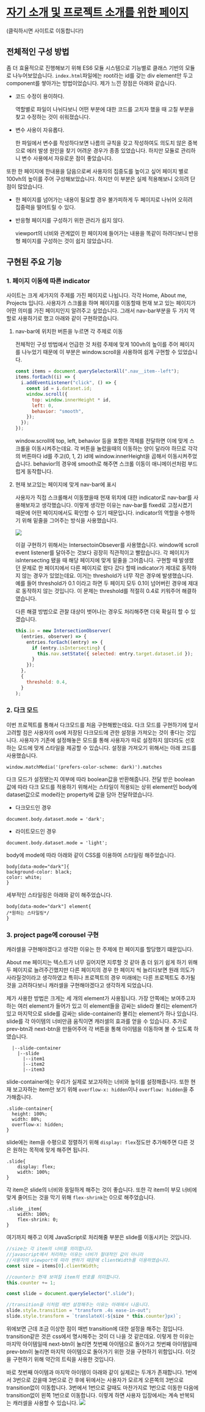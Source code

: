 # [자기 소개 및 프로젝트 소개를 위한 페이지](https://since-1994.github.io/portfolio/) 
(클릭하시면 사이트로 이동합니다!)

## 전체적인 구성 방법

좀 더 효율적으로 진행해보기 위해 ES6 모듈 시스템으로 기능별로 클래스 기반의 모듈로 나누어보았습니다.
`index.html`파일에는 root라는 id를 갖는 div element만 두고 component를 쌓아가는 방법이었습니다. 제가 느낀 장점은 아래와 같습니다.

- 코드 수정이 용이하다.

  역할별로 파일이 나뉘다보니 어떤 부분에 대한 코드를 고치자 했을 때 고칠 부분을 찾고 수정하는 것이 쉬워졌습니다.

- 변수 사용이 자유롭다.

  한 파일에서 변수를 작성하다보면 나름의 규칙을 갖고 작성하여도 의도치 않은 중복으로 에러 발생 원인을 찾기 어려운 경우가 종종 있었습니다. 하지만 모듈로 관리하니 변수 사용에서 자유로운 점이 좋았습니다.

또한 한 페이지에 한내용을 담음으로써 사용자의 집중도를 높이고 싶어 페이지 별로 100vh의 높이를 주어 구성해보았습니다. 하지만 이 부분은 실제 적용해보니 오히려 단점이 많았습니다.

- 한 페이지를 넘어가는 내용이 필요할 경우 불가피하게 두 페이지로 나뉘어 오히려 집중력을 떨어트릴 수 있다.
- 반응형 페이지를 구성하기 위한 관리가 쉽지 않다.

  viewport의 너비와 관계없이 한 페이지에 들어가는 내용을 똑같이 하려다보니 반응형 페이지를 구성하는 것이 쉽지 않았습니다.

## 구현된 주요 기능

### 1. 페이지 이동에 따른 indicator

사이트는 크게 세가지의 주제를 가진 페이지로 나뉩니다. 각각 Home, About me, Projects 입니다. 사용자가 스크롤을 하며 페이지를 이동할때 현재 보고 있는 페이지가 어떤 의미를 가진 페이지인지 알려주고 싶었습니다. 그래서 nav-bar부분을 두 가지 역할로 사용하기로 했고 아래와 같이 구현하였습니다.

1. nav-bar에 위치한 버튼을 누르면 각 주제로 이동

   전체적인 구성 방법에서 언급한 것 처럼 주제에 맞게 100vh의 높이를 주어 페이지를 나누었기 때문에 이 부분은 window.scroll을 사용하여 쉽게 구현할 수 있었습니다.

   ```javascript
   const items = document.querySelectorAll(".nav__item--left");
   items.forEach((i) => {
     i.addEventListener("click", () => {
       const id = i.dataset.id;
       window.scroll({
         top: window.innerHeight * id,
         left: 0,
         behavior: "smooth",
       });
     });
   });
   ```

   window.scroll에 top, left, behavior 등을 포함한 객체를 전달하면 이에 맞게 스크롤을 이동시켜주는데요. 각 버튼을 눌렀을때의 이동하는 양이 달라야 하므로 각각의 버튼마다 id를 주고(0, 1, 2) id에 window.innerHeight을 곱해서 이동시켜주었습니다. behavior의 경우에 smooth로 해주면 스크롤 이동이 애니메이션처럼 부드럽게 동작합니다.

2. 현재 보고있는 페이지에 맞게 nav-bar에 표시

   사용자가 직접 스크롤해서 이동했을때 현재 위치에 대한 indicator로 nav-bar를 사용해보자고 생각했습니다. 이렇게 생각한 이유는 nav-bar를 fixed로 고정시켰기 때문에 어떤 페이지에서도 확인할 수 있기 때문입니다. indicator의 역할을 수행하기 위해 밑줄을 그어주는 방식을 사용했습니다.

   <img src="./src/assets/nav-bar1.png" >

   이걸 구현하기 위해서는 IntersectoinObsever를 사용했습니다. window에 scroll event listener를 달아주는 것보다 굉장히 직관적이고 빨랐습니다. 각 페이지가 isIntersecting 됐을 때 해당 페이지에 맞게 밑줄을 그어줍니다. 구현할 때 발생했던 문제로 한 페이지에서 다른 페이지로 왔다 갔다 할때 indicator가 제대로 동작하지 않는 경우가 있었는데요. 이거는 threshold가 너무 작은 경우에 발생했습니다. 예를 들어 threshold가 0.1 이라고 하면 두 페이지 모두 0.1이 넘어버린 경우에 제대로 동작하지 않는 것입니다. 이 문제는 threshold를 적절히 0.4로 키워주어 해결하였습니다.

   다른 해결 방법으로 관찰 대상이 벗어나는 경우도 처리해주면 더욱 확실히 할 수 있겠습니다.

   ```javascript
   this.io = new IntersectionObserver(
     (entries, observer) => {
       entries.forEach((entry) => {
         if (entry.isIntersecting) {
           this.nav.setState({ selected: entry.target.dataset.id });
         }
       });
     },
     {
       threshold: 0.4,
     }
   );
   ```

### 2. 다크 모드

이번 프로젝트를 통해서 다크모드를 처음 구현해봤는데요. 다크 모드를 구현하기에 앞서 고려할 점은 사용자의 os에 저장된 다크모드에 관한 설정을 가져오는 것이 좋다는 것입니다. 사용자가 기존에 설정해놓은 모드를 통해 사용자가 따로 설정하지 않더라도 선호하는 모드에 맞게 스타일을 제공할 수 있습니다. 설정을 가져오기 위해서는 아래 코드를 사용했습니다.

`window.matchMedia('(prefers-color-scheme: dark)').matches`

다크 모드가 설정됐는지 여부에 따라 boolean값을 반환해줍니다. 전달 받은 boolean값에 따라 다크 모드를 적용하기 위해서는 스타일이 적용되는 상위 element인 body에 dataset값으로 mode라는 property에 값을 담아 전달하였습니다.

- 다크모드인 경우

`document.body.dataset.mode = 'dark';`

- 라이트모드인 경우

`document.body.dataset.mode = 'light';`

body에 mode에 따라 아래와 같이 CSS를 이용하여 스타일링 해주었습니다.

```
body[data-mode="dark"]{
background-color: black;
color: white;
}
```

세부적인 스타일링은 아래와 같이 해주었습니다.

```
body[data-mode="dark"] element{
/*원하는 스타일링*/
}
```

### 3. project page에 corousel 구현

캐러셀을 구현해야겠다고 생각한 이유는 한 주제에 한 페이지를 할당했기 떄문입니다.

About me 페이지는 텍스트가 너무 길어지면 지루할 것 같아 좀 더 읽기 쉽게 하기 위해 두 페이지로 늘려주긴했지만 다른 페이지의 경우 한 페이지 씩 늘리다보면 원래 의도가 사라질것이라고 생각하였고 특히나 프로젝트의 경우 미래에는 다른 프로젝트도 추가될 것을 고려하다보니 캐러셀을 구현해야겠다고 생각하게 되었습니다.

제가 사용한 방법은 크게는 세 개의 element가 사용됩니다. 가장 안쪽에는 보여주고자 하는 여러 element가 들어가 있고 이 element들을 감싸는 slide라 불리는 element가 있고 마지막으로 slide를 감싸는 slide-container라 불리는 element가 하나 있습니다. slide를 각 아이템의 너비만큼 움직이면 캐러셀의 효과를 얻을 수 있습니다. 추가로 prev-btn과 next-btn을 만들어주어 각 버튼을 통해 아이템을 이동하며 볼 수 있도록 하였습니다.

```
  |--slide-container
    |--slide
      |--item1
      |--item2
      |--item3
```

slide-container에는 우리가 실제로 보고자하는 너비와 높이를 설정해줍니다. 또한 현재 보고자하는 item만 보기 위해 `overflow-x: hidden`이나 `overflow: hidden`을 추가해줍니다.

```
.slide-container{
  height: 100%;
  width: 80%;
  overflow-x: hidden;
}
```

slide에는 item을 수평으로 정렬하기 위해 `display: flex`정도만 추가해주면 다른 것은 원하는 목적에 맞게 해주면 됩니다.

```
.slide{
    display: flex;
    width: 100%;
}
```

각 item은 slide의 너비와 동일하게 해주는 것이 좋습니다. 또한 각 item이 부모 너비에 맞게 줄어드는 것을 막기 위해 `flex-shrink`는 0으로 해주었습니다.

```
.slide__item{
    width: 100%;
    flex-shrink: 0;
}
```

여기까지 해주고 이제 JavaScript로 처리해줄 부분은 slide를 이동시키는 것입니다.

```javascript
//size는 각 item의 너비를 의미합니다.
//javascript에서 처리하는 이유는 너비가 절대적인 값이 아니라
//사용자의 viewport에 따라 변하기 때문에 clientWidth를 이용하였습니다.
const size = items[0].clientWidth;

//counter는 현재 보여질 item의 번호를 의미합니다.
this.counter += 1;

const slide = document.querySelector(".slide");

//transition을 이처럼 매번 설정해주는 이유는 아래에서 나옵니다.
slide.style.transition = "transform .4s ease-in-out";
slide.style.transform = `translateX(-${size * this.counter}px)`;
```

위에보면 근데 조금 이상한 점이 매번 transition에 대한 설정을 해주는 점입니다. transition같은 것은 css에서 명시해주는 것이 더 나을 것 같은데요. 이렇게 한 이유는 마지막 아이템일때 next-btn이 눌리면 첫번째 아이템으로 돌아가고 첫번째 아이템일때 prev-btn이 눌리면 마지막 아이템으로 돌아가기 위한 것을 구현하기 위함입니다. 이것을 구현하기 위해 약간의 트릭을 사용한 것입니다.

바로 첫번째 아이템과 마지막 아이템이 아래와 같이 실제로는 두개가 존재합니다. 1번에서 3번으로 갔을때 3번으로 간 후에 뒤에서는 사용자가 모르게 오른쪽의 3번으로 transition없이 이동합니다. 3번에서 1번으로 갈때도 마찬가지로 1번으로 이동한 다음에 transition없이 왼쪽 1번으로 이동합니다. 이렇게 하면 사용자 입장에서는 계속 반복되는 캐러셀을 사용할 수 있습니다.
<img src="./src/assets/project2.png">
